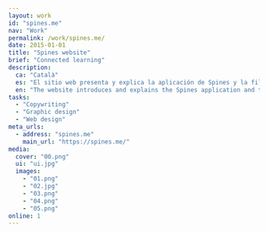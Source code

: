 ```yaml
---
layout: work
id: "spines.me"
nav: "Work"
permalink: /work/spines.me/
date: 2015-01-01
title: "Spines website"
brief: "Connected learning"
description:
  ca: "Català"
  es: "El sitio web presenta y explica la aplicación de Spines y la filosofía de aprendizaje que defiende: captura, elabora y comparte lo que quieres aprender para convertir esa información en conocimiento profundo y duradero."
  en: "The website introduces and explains the Spines application and the learning philosophy it champions: collect, elaborate and share what you want to learn to turn that information into deep, enduring knowledge."
tasks:
  - "Copywriting"
  - "Graphic design"
  - "Web design"
meta_urls:
  - address: "spines.me"
    main_url: "https://spines.me/"
media:
  cover: "00.png"
  ui: "ui.jpg"
  images:
    - "01.png"
    - "02.jpg"
    - "03.png"
    - "04.png"
    - "05.png"
online: 1
---
```

